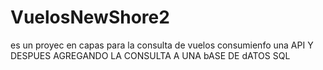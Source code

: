 # VuelosNewShore2
es un proyec en capas para la consulta de vuelos consumienfo una API Y DESPUES AGREGANDO LA CONSULTA A UNA bASE DE dATOS SQL
